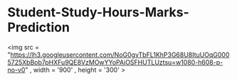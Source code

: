 # Student-Study-Hours-Marks-Prediction
<img src = "https://lh3.googleusercontent.com/NoG0gvTbFL1KhP3G68U8ItuUOqG0005725XbBob7pHXFu9QE8VzMOwYYoPAiOSFHUTLUztsu=w1080-h608-p-no-v0" , width = '900' , height = '300' >

